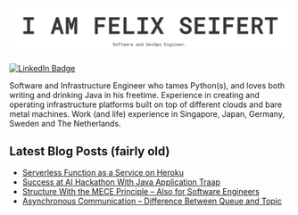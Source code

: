 [![I AM FELIX SEIFERT](./i-am-felix-seifert.png)](https://felix-seifert.com)

[![LinkedIn Badge](https://img.shields.io/badge/LinkedIn-Profile-informational?style=flat&logo=linkedin&logoColor=white&color=0D76A8)](https://www.linkedin.com/in/seifertfelix)

Software and Infrastructure Engineer who tames Python(s), and loves both writing and drinking Java in his freetime. Experience in
creating and operating infrastructure platforms built on top of different clouds and bare metal machines. Work (and life) experience
in Singapore, Japan, Germany, Sweden and The Netherlands.

## Latest Blog Posts (fairly old)
<!-- BLOG-POST-LIST:START -->
- [Serverless Function as a Service on Heroku](https://blog.felix-seifert.com/serverless-function-as-a-service-on-heroku/)
- [Success at AI Hackathon With Java Application Traap](https://blog.felix-seifert.com/success-at-ai-hackathon-with-java-application-traap/)
- [Structure With the MECE Principle – Also for Software Engineers](https://blog.felix-seifert.com/structure-with-mece-principle/)
- [Asynchronous Communication – Difference Between Queue and Topic](https://blog.felix-seifert.com/asynchronous-communication-difference-between-queue-topic/)
<!-- BLOG-POST-LIST:END --> 
